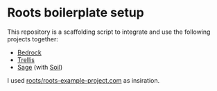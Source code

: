# Roots boilerplate setup

This repository is a scaffolding script to integrate and use the following projects together:  


* [Bedrock](https://github.com/roots/bedrock)
* [Trellis](https://github.com/roots/trellis)
* [Sage](https://github.com/roots/sage) (with [Soil](https://github.com/roots/soil))

I used [roots/roots-example-project.com](https://github.com/roots/roots-example-project.com) as insiration.

